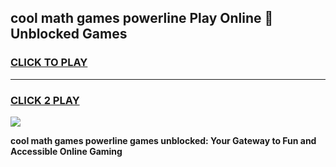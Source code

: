
## cool math games powerline Play Online 👋 Unblocked Games
<h3>
<a href="https://news.freeplayer.one?title=cool_math_games_powerline&ref=17CMG">CLICK TO PLAY</a></h3>
<hr>

<h3>
<a href="https://news.freeplayer.one?title=cool_math_games_powerline&ref=17CMG">CLICK 2 PLAY</a>
  
</h3>

<a href="https://news.freeplayer.one?title=cool_math_games_powerline&ref=17CMG/"><img src="https://clearcache.store/games.png"></a>


**cool math games powerline games unblocked: Your Gateway to Fun and Accessible Online Gaming**
